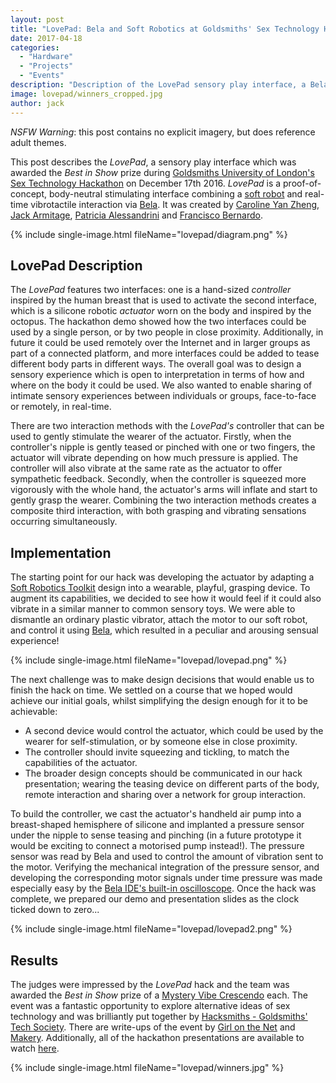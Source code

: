 ```yaml
---
layout: post
title: "LovePad: Bela and Soft Robotics at Goldsmiths' Sex Technology Hackathon"
date: 2017-04-18
categories:
  - "Hardware"
  - "Projects"
  - "Events"
description: "Description of the LovePad sensory play interface, a Bela soft robot hack which won the best in show prize at Goldsmiths' Sex Tech Hack in December 2016."
image: lovepad/winners_cropped.jpg
author: jack
---
```


*NSFW Warning*: this post contains no explicit imagery, but does reference adult themes.

This post describes the _LovePad_, a sensory play interface which was awarded the _Best in Show_ prize during [Goldsmiths University of London's](http://gold.ac.uk) [Sex Technology Hackathon](http://sexhack.tech) on December 17th 2016. _LovePad_ is a proof-of-concept, body-neutral stimulating interface combining a [soft robot](http://wikipedia.org/wiki/Soft_robotics) and real-time vibrotactile interaction via [Bela](http://bela.io). It was created by [Caroline Yan Zheng](http://feuetbois.net), [Jack Armitage](http://jackarmitage.com), [Patricia Alessandrini](http://patriciaalessandrini.com) and [Francisco Bernardo](http://frantic0.com).

{% include single-image.html fileName="lovepad/diagram.png" %}

## LovePad Description

The _LovePad_ features two interfaces: one is a hand-sized _controller_ inspired by the human breast that is used to activate the second interface, which is a silicone robotic _actuator_ worn on the body and inspired by the octopus. The hackathon demo showed how the two interfaces could be used by a single person, or by two people in close proximity. Additionally, in future it could be used remotely over the Internet and in larger groups as part of a connected platform, and more interfaces could be added to tease different body parts in different ways. The overall goal was to design a sensory experience which is open to interpretation in terms of how and where on the body it could be used. We also wanted to enable sharing of intimate sensory experiences between individuals or groups, face-to-face or remotely, in real-time.

There are two interaction methods with the _LovePad's_ controller that can be used to gently stimulate the wearer of the actuator. Firstly, when the controller's nipple is gently teased or pinched with one or two fingers, the actuator will vibrate depending on how much pressure is applied. The controller will also vibrate at the same rate as the actuator to offer sympathetic feedback. Secondly, when the controller is squeezed more vigorously with the whole hand, the actuator's arms will inflate and start to gently grasp the wearer. Combining the two interaction methods creates a composite third interaction, with both grasping and vibrating sensations occurring simultaneously.

## Implementation

The starting point for our hack was developing the actuator by adapting a [Soft Robotics Toolkit](http://softroboticstoolkit.com) design into a wearable, playful, grasping device. To augment its capabilities, we decided to see how it would feel if it could also vibrate in a similar manner to common sensory toys. We were able to dismantle an ordinary plastic vibrator, attach the motor to our soft robot, and control it using [Bela](http://bela.io), which resulted in a peculiar and arousing sensual experience!

{% include single-image.html fileName="lovepad/lovepad.png" %}

The next challenge was to make design decisions that would enable us to finish the hack on time. We settled on a course that we hoped would achieve our initial goals, whilst simplifying the design enough for it to be achievable:

* A second device would control the actuator, which could be used by the wearer for self-stimulation, or by someone else in close proximity.
* The controller should invite squeezing and tickling, to match the capabilities of the actuator.
* The broader design concepts should be communicated in our hack presentation; wearing the teasing device on different parts of the body, remote interaction and sharing over a network for group interaction.

To build the controller, we cast the actuator's handheld air pump into a breast-shaped hemisphere of silicone and implanted a pressure sensor under the nipple to sense teasing and pinching (in a future prototype it would be exciting to connect a motorised pump instead!). The pressure sensor was read by Bela and used to control the amount of vibration sent to the motor. Verifying the mechanical integration of the pressure sensor, and developing the corresponding motor signals under time pressure was made especially easy by the [Bela IDE's built-in oscilloscope](https://www.youtube.com/watch?v=AoP7rPAMpvk). Once the hack was complete, we prepared our demo and presentation slides as the clock ticked down to zero...

{% include single-image.html fileName="lovepad/lovepad2.png" %}

## Results

The judges were impressed by the _LovePad_ hack and the team was awarded the _Best in Show_ prize of a [Mystery Vibe Crescendo](http://mysteryvibe.com/en/crescendo) each. The event was a fantastic opportunity to explore alternative ideas of sex technology and was brilliantly put together by [Hacksmiths - Goldsmiths' Tech Society](http://hacksmiths.club). There are write-ups of the event by [Girl on the Net](https://www.girlonthenet.com/2016/12/21/amazing-inventions-from-the-goldsmiths-sex-tech-hack/) and [Makery](http://sexhack.tech/www.makery.info/en/2016/12/20/au-premier-sex-tech-hack-un-hackathon-sur-la-sexualite-a-londres/). Additionally, all of the hackathon presentations are available to watch [here](https://www.youtube.com/playlist?list=PLDmeXp90KI9leIRVQGsrOZvFXVo28F8wO).

{% include single-image.html fileName="lovepad/winners.jpg" %}